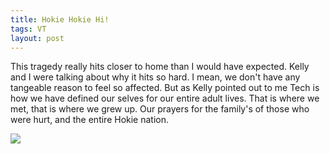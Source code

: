 ```yaml
---
title: Hokie Hokie Hi!
tags: VT
layout: post
---
```

This tragedy really hits closer to home than I would have expected.  Kelly and I were talking about why it hits so hard.  I mean, we don't have any tangeable reason to feel so affected. But as Kelly pointed out to me Tech is how we have defined our selves for our entire adult lives. That is where we met, that is where we grew up.  Our prayers for the family's of those who were hurt, and the entire Hokie nation.  



<img src="http://fuzzymonk.com/photos/blog/image/595/VT33Ribbon.png" align="center" />
